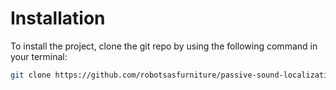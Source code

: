 # Installation
To install the project, clone the git repo by using the following command in your terminal:
```bash
git clone https://github.com/robotsasfurniture/passive-sound-localization.git
```
